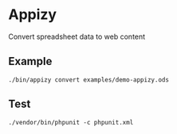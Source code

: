 # Appizy

Convert spreadsheet data to web content

## Example

```
./bin/appizy convert examples/demo-appizy.ods
```

## Test

```
./vendor/bin/phpunit -c phpunit.xml
```
